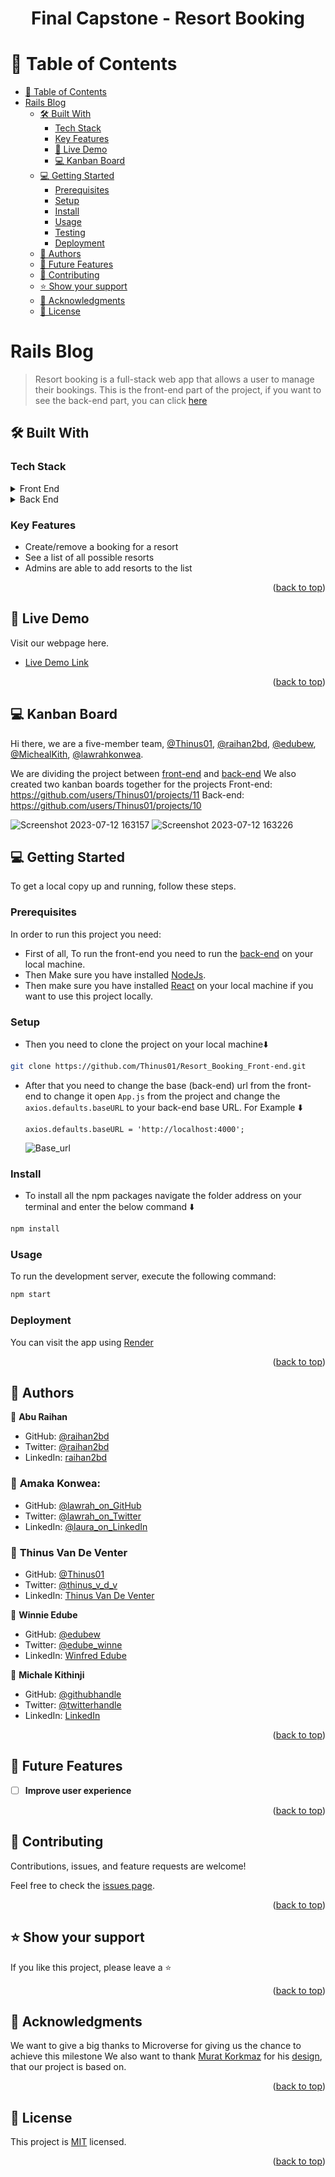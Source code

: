 <a name="readme-top"></a>
<h1 align='center'>Final Capstone - Resort Booking</h1>


# 📗 Table of Contents

- [📗 Table of Contents](#-table-of-contents)
- [ Rails Blog ](#-My-Blog-App-)
  - [🛠 Built With ](#-built-with-)
    - [Tech Stack ](#tech-stack-)
    - [Key Features ](#key-features-)
    - [🚀 Live Demo](#live-demo)
    - [💻 Kanban Board ](#-kanban-board-)
  - [💻 Getting Started ](#-getting-started-)
    - [Prerequisites](#prerequisites)
    - [Setup](#setup)
    - [Install](#install)
    - [Usage](#usage)
    - [Testing](#testing)
    - [Deployment](#deployment)
  - [👥 Authors ](#-authors-)
  - [🔭 Future Features ](#-future-features-)
  - [🤝 Contributing ](#-contributing-)
  - [⭐️ Show your support ](#️-show-your-support-)
  - [🙏 Acknowledgments ](#-acknowledgments-)
  - [📝 License ](#-license-)


# Rails Blog <a name="about-project"></a>
> Resort booking is a full-stack web app that allows a user to manage their bookings. This is the front-end part of the project, if you want to see the back-end part, you can click [here](https://github.com/Thinus01/Resort_Booking_Back-end)

## 🛠 Built With <a name="built-with"></a>
### Tech Stack <a name="tech-stack"></a>

<details>
  <summary>Front End</summary>
  <ul>
    <li>React</li>
    <li>Redux</li>
    <li>JAVASCRIPT</li>
    <li>Html</li>
    <li>CSS</li>
  </ul>
</details>

<details>
  <summary>Back End</summary>
  <ul>
    <li>Ruby</li>
    <li>Rails</li>
    <li>PostgreSQL</li>
  </ul>
</details>


### Key Features <a name="key-features"></a>

- Create/remove a booking for a resort
- See a list of all possible resorts
- Admins are able to add resorts to the list

<p align="right">(<a href="#readme-top">back to top</a>)</p>

## 🚀 Live Demo <a name="live-demo"></a>

 Visit our webpage here.

- [Live Demo Link](https://resort-booking-front-end.onrender.com)

<p align="right">(<a href="#readme-top">back to top</a>)</p>

## 💻 Kanban Board <a name="kanban-board"></a>

Hi there, we are a five-member team, [@Thinus01](https://github.com/Thinus01), [@raihan2bd](https://github.com/raihan2bd), [@edubew](https://github.com/edubew), [@MichealKith](https://github.com/MICHAELKITH), [@lawrahkonwea](https://github.com/lawrahkonwea).

We are dividing the project between [front-end](https://github.com/Thinus01/Resort_Booking_Front-end) and [back-end](https://github.com/Thinus01/Resort_Booking_Back-end)
We also created two kanban boards together for the projects
Front-end: https://github.com/users/Thinus01/projects/11
Back-end: https://github.com/users/Thinus01/projects/10

![Screenshot 2023-07-12 163157](https://github.com/Thinus01/Resort_Booking_Back-end/assets/78565848/51806d7f-86ff-4ace-8b17-4528f9846cc6)
![Screenshot 2023-07-12 163226](https://github.com/Thinus01/Resort_Booking_Back-end/assets/78565848/b058c621-63ff-4bbe-90c6-72ee7a1ef5e6)

## 💻 Getting Started <a name="getting-started"></a>

To get a local copy up and running, follow these steps.

### Prerequisites

In order to run this project you need:
- First of all, To run the front-end you need to run the [back-end](https://github.com/Thinus01/Resort_Booking_Back-end) on your local machine.
- Then Make sure you have installed [NodeJs](https://nodejs.org).
- Then make sure you have installed [React](https://reactjs.org/) on your local machine if you want to use this project locally.

### Setup

- Then you need to clone the project on your local machine⬇️
``` bash
git clone https://github.com/Thinus01/Resort_Booking_Front-end.git
```
- After that you need to change the base (back-end) url from the front-end to change it open `App.js` from the project and change the `axios.defaults.baseURL` to your back-end base URL. For Example ⬇️
  ```
  axios.defaults.baseURL = 'http://localhost:4000';
  ```
  ![Base_url](https://github.com/Thinus01/Resort_Booking_Front-end/assets/35267447/66ddd3f8-f932-43d1-af85-efc5bd3ff888)


### Install

- To install all the npm packages navigate the folder address on your terminal and enter the below command ⬇️
``` bash
npm install
```

### Usage

To run the development server, execute the following command:

```sh
npm start
```

### Deployment

You can visit the app using [Render](https://www.render.com/)

<p align="right">(<a href="#readme-top">back to top</a>)</p>


## 👥 Authors <a name="author"></a>

👤 **Abu Raihan**

- GitHub: [@raihan2bd](https://github.com/raihan2bd)
- Twitter: [@raihan2bd](https://twitter.com/raihan2bd)
- LinkedIn: [raihan2bd](https://linkedin.com/in/raihan2bd)

### 👤 **Amaka Konwea**:
- GitHub: [@lawrah_on_GitHub](https://github.com/lawrahkonwea)
- Twitter: [@lawrah_on_Twitter](https://twitter.com/lawrah_xo)
- LinkedIn: [@laura_on_LinkedIn](https://www.linkedin.com/in/amakalaurakonwea/)

### 👤 **Thinus Van De Venter**

- GitHub: [@Thinus01](https://github.com/Thinus01)
- Twitter: [@thinus_v_d_v](https://twitter.com/thinus_v_d_v)
- LinkedIn: [Thinus Van De Venter](https://www.linkedin.com/in/thinus-van-de-venter-99aa26203)

👤 **Winnie Edube**

- GitHub: [@edubew](https://github.com/edubew)
- Twitter: [@edube_winne](https://twitter.com/edube_winne)
- LinkedIn: [Winfred Edube](https://www.linkedin.com/in/winfred-edube/)

👤 **Michale Kithinji**
- GitHub: [@githubhandle](https://github.com/MICHAELKITH)
- Twitter: [@twitterhandle](https://twitter.com/DevMichael11)
- LinkedIn: [LinkedIn](https://www.linkedin.com/in/michaelkithinji/)

<p align="right">(<a href="#readme-top">back to top</a>)</p>


## 🔭 Future Features <a name="future-features"></a>

- [ ] **Improve user experience**

<p align="right">(<a href="#readme-top">back to top</a>)</p>


## 🤝 Contributing <a name="contributing"></a>

Contributions, issues, and feature requests are welcome!

Feel free to check the [issues page](https://github.com/lawrahkonwea/Rails_blog_app/issues).

<p align="right">(<a href="#readme-top">back to top</a>)</p>


## ⭐️ Show your support <a name="support"></a>

If you like this project, please leave a ⭐️

<p align="right">(<a href="#readme-top">back to top</a>)</p>


## 🙏 Acknowledgments <a name="acknowledgements"></a>

We want to give a big thanks to Microverse for giving us the chance to achieve this milestone
We also want to thank [Murat Korkmaz](https://www.behance.net/muratk) for his [design](https://www.behance.net/gallery/26425031/Vespa-Responsive-Redesign), that our project is based on.

<p align="right">(<a href="#readme-top">back to top</a>)</p>


## 📝 License <a name="license"></a>

This project is [MIT](https://github.com/Thinus01/Resort_Booking_Front-end/blob/dev/LICENSE) licensed.

<p align="right">(<a href="#readme-top">back to top</a>)</p>
